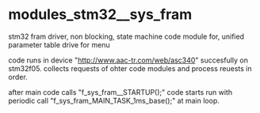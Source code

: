 # modules_stm32__sys_fram
stm32 fram driver, non blocking, state machine code module for,  unified parameter table drive for menu

code runs in device "http://www.aac-tr.com/web/asc340" succesfully on stm32f05.
collects requests of ohter code modules and process reuests in order.

after main code calls "f_sys_fram__STARTUP();" code starts run with
periodic call "f_sys_fram_MAIN_TASK_1ms_base();" at main loop.

